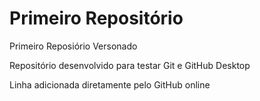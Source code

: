 # Primeiro Repositório
 Primeiro Reposiório Versonado

 Repositório desenvolvido para testar Git e GitHub Desktop
 
 Linha adicionada diretamente pelo GitHub online
